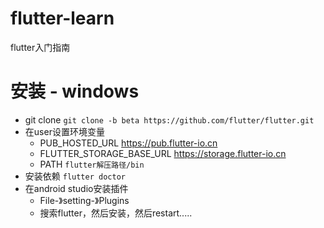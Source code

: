 # flutter-learn
flutter入门指南

# 安装 - windows
* git clone `git clone -b beta https://github.com/flutter/flutter.git`
* 在user设置环境变量
  * PUB_HOSTED_URL https://pub.flutter-io.cn
  * FLUTTER_STORAGE_BASE_URL https://storage.flutter-io.cn
  * PATH `flutter解压路径/bin`
* 安装依赖 `flutter doctor`
* 在android studio安装插件
  * File-》setting-》Plugins
  * 搜索flutter，然后安装，然后restart.....
